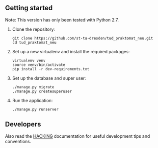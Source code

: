 ## Getting started
Note: This version has only been tested with Python 2.7.

1. Clone the repository:

	```
	git clone https://github.com/st-tu-dresden/tud_praktomat_neu.git
	cd tud_praktomat_neu
	```

2. Set up a new virtualenv and install the required packages:
	```
	virtualenv venv
	source venv/bin/activate
	pip install -r dev-requirements.txt
	```

3. Set up the database and super user:
	```
	./manage.py migrate
	./manage.py createsuperuser
	```

4. Run the application:
	```
	./manage.py runserver
	```

## Developers
Also read the [HACKING](https://github.com/st-tu-dresden/tud_praktomat_neu/blob/master/HACKING.md) documentation for useful development tips and conventions.
